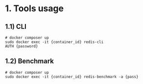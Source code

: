# 1. Tools usage

## 1.1) CLI

```
# docker composer up
sudo docker exec -it {container_id} redis-cli
AUTH {password}
```

## 1.2) Benchmark

```
# docker composer up
sudo docker exec -it {container_id} redis-benchmark -a {pass}
```
